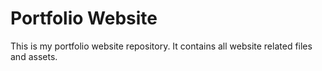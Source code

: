 # Portfolio Website

This is my portfolio website repository. It contains all website related files and assets.